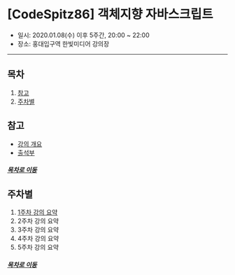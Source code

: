 [CodeSpitz86] 객체지향 자바스크립트
=====
* 일시: 2020.01.08(수) 이후 5주간, 20:00 ~ 22:00
* 장소: 홍대입구역 한빛미디어 강의장
- - -
## 목차
1. [참고](#참고)
2. [주차별](#주차별)

## 참고
* [강의 개요](https://www.bsidesoft.com/8178?fbclid=IwAR2d9F4S7wqKcxQYerVPuIJL_p9XOqbytNBcU-fv34TlwXxDeJlrFHY8dB4)
* [출석부](https://codespitz.com/s86/list.php?code=AQCVNL6yVyuHQ_aTomDjFNI19xXaxlJzPODkt8La7ICh9xoAVYXpbtQtXX6u6uuej9rV20CfboaydDzrpiKYEiYP0jRsGAhy5KWcTdOklS43qd4yQDMZmqiqYnC27Reu3uv0SS7RQkvRiQlXJw5NVVm_ZjxZZnWB_2KN2aaizuoevzwZj6Ih6wjdq5XBg6CUhb0b3HJYosg2H2H00kKzNk8hn9KATo4xtew2Z3dD0DxDb4o97ydhaHZFs4Iz_Il-WnTPGlUryT7AaEJmAbDbB1qv10zOBC8SPX_Cf4cFxeP0Clk6nz3rmC6TgqUGFKiFkT3u_tSJYaDGXoUllnbLddTj&state=45a3f5b738951436ed1a4271ed42215a#_=_)

##### [목차로 이동](#목차)

## 주차별
1. [1주차 강의 요약](week_1.md)
2. 2주차 강의 요약
3. 3주차 강의 요약
4. 4주차 강의 요약
5. 5주차 강의 요약

##### [목차로 이동](#목차)